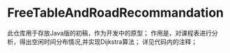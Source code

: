 # FreeTableAndRoadRecommandation
此仓库用于存放Java版的初稿，作为开发中的原型；
作用是，对课程表进行分析，得出空闲时间分布情况,并实现Dijkstra算法；
详见代码内的注释；
